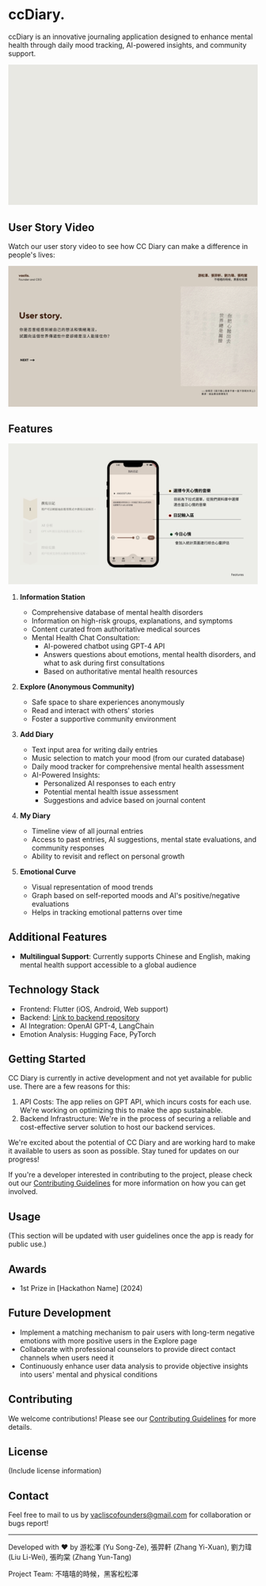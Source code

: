 # ccDiary.

ccDiary is an innovative journaling application designed to enhance mental health through daily mood tracking, AI-powered insights, and community support.

![](https://raw.githubusercontent.com/SimonLiu423/cc_diary/ec4694b2518ead544a0f982be761f6c4276f51dd/presentation/ccDiary_intro.gif)

## User Story Video

Watch our user story video to see how CC Diary can make a difference in people's lives:

[![CC Diary User Story](https://raw.githubusercontent.com/SimonLiu423/cc_diary/ec4694b2518ead544a0f982be761f6c4276f51dd/presentation/img/ccDiary-0002.jpg)](https://www.youtube.com/watch?v=5liPXXo4A1I)

## Features

[![CC Diary Functions](https://raw.githubusercontent.com/SimonLiu423/cc_diary/ec4694b2518ead544a0f982be761f6c4276f51dd/presentation/img/ccDiary-0009.jpg)](https://www.youtube.com/watch?v=2JLdxoqEd9Q)

1. **Information Station**
   - Comprehensive database of mental health disorders
   - Information on high-risk groups, explanations, and symptoms
   - Content curated from authoritative medical sources
   - Mental Health Chat Consultation:
     - AI-powered chatbot using GPT-4 API
     - Answers questions about emotions, mental health disorders, and what to ask during first consultations
     - Based on authoritative mental health resources

2. **Explore (Anonymous Community)**
   - Safe space to share experiences anonymously
   - Read and interact with others' stories
   - Foster a supportive community environment

3. **Add Diary**
   - Text input area for writing daily entries
   - Music selection to match your mood (from our curated database)
   - Daily mood tracker for comprehensive mental health assessment
   - AI-Powered Insights:
     - Personalized AI responses to each entry
     - Potential mental health issue assessment
     - Suggestions and advice based on journal content

4. **My Diary**
   - Timeline view of all journal entries
   - Access to past entries, AI suggestions, mental state evaluations, and community responses
   - Ability to revisit and reflect on personal growth

5. **Emotional Curve**
   - Visual representation of mood trends
   - Graph based on self-reported moods and AI's positive/negative evaluations
   - Helps in tracking emotional patterns over time

## Additional Features

- **Multilingual Support**: Currently supports Chinese and English, making mental health support accessible to a global audience

## Technology Stack

- Frontend: Flutter (iOS, Android, Web support)
- Backend: [Link to backend repository](https://github.com/Andrewtangtang/CCdiary-backend)
- AI Integration: OpenAI GPT-4, LangChain
- Emotion Analysis: Hugging Face, PyTorch

## Getting Started

CC Diary is currently in active development and not yet available for public use. There are a few reasons for this:

1. API Costs: The app relies on GPT API, which incurs costs for each use. We're working on optimizing this to make the app sustainable.
2. Backend Infrastructure: We're in the process of securing a reliable and cost-effective server solution to host our backend services.

We're excited about the potential of CC Diary and are working hard to make it available to users as soon as possible. Stay tuned for updates on our progress!

If you're a developer interested in contributing to the project, please check out our [Contributing Guidelines](CONTRIBUTING.md) for more information on how you can get involved.

## Usage

(This section will be updated with user guidelines once the app is ready for public use.)

## Awards

- 1st Prize in [Hackathon Name] (2024)

## Future Development

- Implement a matching mechanism to pair users with long-term negative emotions with more positive users in the Explore page
- Collaborate with professional counselors to provide direct contact channels when users need it
- Continuously enhance user data analysis to provide objective insights into users' mental and physical conditions

## Contributing

We welcome contributions! Please see our [Contributing Guidelines](CONTRIBUTING.md) for more details.

## License

(Include license information)

## Contact

Feel free to mail to us by vacliscofounders@gmail.com for collaboration or bugs report!

---

Developed with ❤️ by 游松澤 (Yu Song-Ze), 張羿軒 (Zhang Yi-Xuan), 劉力瑋 (Liu Li-Wei), 張昀棠 (Zhang Yun-Tang)

Project Team: 不嘻嘻的時候，黑客松松澤